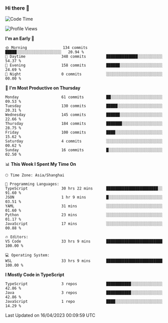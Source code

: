 ### Hi there 👋

<!--
**waynelwz/waynelwz** is a ✨ _special_ ✨ repository because its `README.md` (this file) appears on your GitHub profile.

Here are some ideas to get you started:

- 🔭 I’m currently working on ...
- 🌱 I’m currently learning ...
- 👯 I’m looking to collaborate on ...
- 🤔 I’m looking for help with ...
- 💬 Ask me about ...
- 📫 How to reach me: ...
- 😄 Pronouns: ...
- ⚡ Fun fact: ...
-->

<!--START_SECTION:waka-->
![Code Time](http://img.shields.io/badge/Code%20Time-1%2C284%20hrs%202%20mins-blue)

![Profile Views](http://img.shields.io/badge/Profile%20Views-0-blue)

**I'm an Early 🐤** 

```text
🌞 Morning                134 commits         █████░░░░░░░░░░░░░░░░░░░░   20.94 % 
🌆 Daytime                348 commits         ██████████████░░░░░░░░░░░   54.37 % 
🌃 Evening                158 commits         ██████░░░░░░░░░░░░░░░░░░░   24.69 % 
🌙 Night                  0 commits           ░░░░░░░░░░░░░░░░░░░░░░░░░   00.00 % 
```
📅 **I'm Most Productive on Thursday** 

```text
Monday                   61 commits          ██░░░░░░░░░░░░░░░░░░░░░░░   09.53 % 
Tuesday                  130 commits         █████░░░░░░░░░░░░░░░░░░░░   20.31 % 
Wednesday                145 commits         ██████░░░░░░░░░░░░░░░░░░░   22.66 % 
Thursday                 184 commits         ███████░░░░░░░░░░░░░░░░░░   28.75 % 
Friday                   100 commits         ████░░░░░░░░░░░░░░░░░░░░░   15.62 % 
Saturday                 4 commits           ░░░░░░░░░░░░░░░░░░░░░░░░░   00.62 % 
Sunday                   16 commits          █░░░░░░░░░░░░░░░░░░░░░░░░   02.50 % 
```


📊 **This Week I Spent My Time On** 

```text
🕑︎ Time Zone: Asia/Shanghai

💬 Programming Languages: 
TypeScript               30 hrs 22 mins      ███████████████████████░░   91.60 % 
JSON                     1 hr 9 mins         █░░░░░░░░░░░░░░░░░░░░░░░░   03.51 % 
YAML                     31 mins             ░░░░░░░░░░░░░░░░░░░░░░░░░   01.60 % 
Python                   23 mins             ░░░░░░░░░░░░░░░░░░░░░░░░░   01.17 % 
JavaScript               17 mins             ░░░░░░░░░░░░░░░░░░░░░░░░░   00.88 % 

🔥 Editors: 
VS Code                  33 hrs 9 mins       █████████████████████████   100.00 % 

💻 Operating System: 
WSL                      33 hrs 9 mins       █████████████████████████   100.00 % 
```

**I Mostly Code in TypeScript** 

```text
TypeScript               3 repos             ███████████░░░░░░░░░░░░░░   42.86 % 
Java                     3 repos             ███████████░░░░░░░░░░░░░░   42.86 % 
JavaScript               1 repo              ████░░░░░░░░░░░░░░░░░░░░░   14.29 % 
```




 Last Updated on 16/04/2023 00:09:59 UTC
<!--END_SECTION:waka-->
